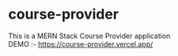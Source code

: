 # course-provider
This is a MERN Stack Course Provider application <br/>
DEMO :- https://course-provider.vercel.app/
